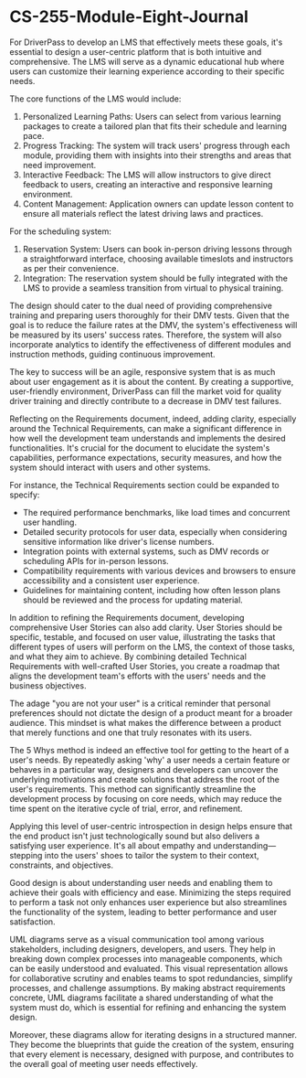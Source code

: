 # CS-255-Module-Eight-Journal
For DriverPass to develop an LMS that effectively meets these goals, it's essential to design a user-centric platform that is both intuitive and comprehensive. The LMS will serve as a dynamic educational hub where users can customize their learning experience according to their specific needs.

The core functions of the LMS would include:

1. Personalized Learning Paths: Users can select from various learning packages to create a tailored plan that fits their schedule and learning pace.
2. Progress Tracking: The system will track users' progress through each module, providing them with insights into their strengths and areas that need improvement.
3. Interactive Feedback: The LMS will allow instructors to give direct feedback to users, creating an interactive and responsive learning environment.
4. Content Management: Application owners can update lesson content to ensure all materials reflect the latest driving laws and practices.

For the scheduling system:

1. Reservation System: Users can book in-person driving lessons through a straightforward interface, choosing available timeslots and instructors as per their convenience.
2. Integration: The reservation system should be fully integrated with the LMS to provide a seamless transition from virtual to physical training.

The design should cater to the dual need of providing comprehensive training and preparing users thoroughly for their DMV tests. Given that the goal is to reduce the failure rates at the DMV, the system's effectiveness will be measured by its users' success rates. Therefore, the system will also incorporate analytics to identify the effectiveness of different modules and instruction methods, guiding continuous improvement.

The key to success will be an agile, responsive system that is as much about user engagement as it is about the content. By creating a supportive, user-friendly environment, DriverPass can fill the market void for quality driver training and directly contribute to a decrease in DMV test failures.

Reflecting on the Requirements document, indeed, adding clarity, especially around the Technical Requirements, can make a significant difference in how well the development team understands and implements the desired functionalities. It's crucial for the document to elucidate the system's capabilities, performance expectations, security measures, and how the system should interact with users and other systems.

For instance, the Technical Requirements section could be expanded to specify:

- The required performance benchmarks, like load times and concurrent user handling.
- Detailed security protocols for user data, especially when considering sensitive information like driver's license numbers.
- Integration points with external systems, such as DMV records or scheduling APIs for in-person lessons.
- Compatibility requirements with various devices and browsers to ensure accessibility and a consistent user experience.
- Guidelines for maintaining content, including how often lesson plans should be reviewed and the process for updating material.

In addition to refining the Requirements document, developing comprehensive User Stories can also add clarity. User Stories should be specific, testable, and focused on user value, illustrating the tasks that different types of users will perform on the LMS, the context of those tasks, and what they aim to achieve. By combining detailed Technical Requirements with well-crafted User Stories, you create a roadmap that aligns the development team's efforts with the users' needs and the business objectives.

The adage "you are not your user" is a critical reminder that personal preferences should not dictate the design of a product meant for a broader audience. This mindset is what makes the difference between a product that merely functions and one that truly resonates with its users.

The 5 Whys method is indeed an effective tool for getting to the heart of a user's needs. By repeatedly asking 'why' a user needs a certain feature or behaves in a particular way, designers and developers can uncover the underlying motivations and create solutions that address the root of the user's requirements. This method can significantly streamline the development process by focusing on core needs, which may reduce the time spent on the iterative cycle of trial, error, and refinement.

Applying this level of user-centric introspection in design helps ensure that the end product isn't just technologically sound but also delivers a satisfying user experience. It's all about empathy and understanding—stepping into the users' shoes to tailor the system to their context, constraints, and objectives.

Good design is about understanding user needs and enabling them to achieve their goals with efficiency and ease. Minimizing the steps required to perform a task not only enhances user experience but also streamlines the functionality of the system, leading to better performance and user satisfaction.

UML diagrams serve as a visual communication tool among various stakeholders, including designers, developers, and users. They help in breaking down complex processes into manageable components, which can be easily understood and evaluated. This visual representation allows for collaborative scrutiny and enables teams to spot redundancies, simplify processes, and challenge assumptions. By making abstract requirements concrete, UML diagrams facilitate a shared understanding of what the system must do, which is essential for refining and enhancing the system design.

Moreover, these diagrams allow for iterating designs in a structured manner. They become the blueprints that guide the creation of the system, ensuring that every element is necessary, designed with purpose, and contributes to the overall goal of meeting user needs effectively.
